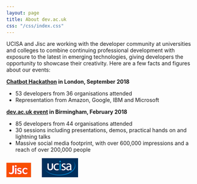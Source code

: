 ```yaml
---
layout: page
title: About dev.ac.uk
css: "/css/index.css"
---
```

UCISA and Jisc are working with the developer community at universities and colleges to combine continuing professional development with exposure to the latest in emerging technologies, giving developers the opportunity to showcase their creativity. Here are a few facts and figures about our events:

__<a href="/events/2018/09/chatbot/">Chatbot Hackathon</a> in London, September 2018__

* 53 developers from 36 organisations attended
* Representation from Amazon, Google, IBM and Microsoft

__<a href="/events/2018/02/devacuk/">dev.ac.uk event</a> in Birmingham, February 2018__

* 85 developers from 44 organisations attended
* 30 sessions including presentations, demos, practical hands on and lightning talks
* Massive social media footprint, with over 600,000 impressions and a reach of over 200,000 people

![Jisc](/images/jisc-logo-small.png) &nbsp;&nbsp;&nbsp;&nbsp;&nbsp; ![UCISA](/images/ucisa-logo-small.png) 

